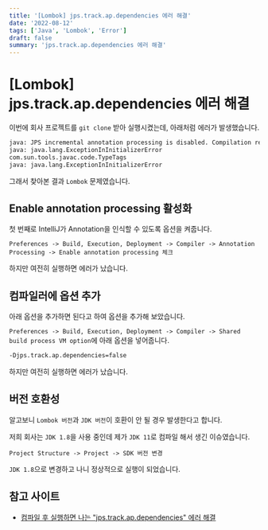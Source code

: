 ```yaml
---
title: '[Lombok] jps.track.ap.dependencies 에러 해결'
date: '2022-08-12'
tags: ['Java', 'Lombok', 'Error']
draft: false
summary: 'jps.track.ap.dependencies 에러 해결'
---
```


# [Lombok] jps.track.ap.dependencies 에러 해결

이번에 회사 프로젝트를 `git clone` 받아 실행시켰는데, 아래처럼 에러가 발생했습니다.

```zsh
java: JPS incremental annotation processing is disabled. Compilation results on partial recompilation may be inaccurate. Use build process "jps.track.ap.dependencies" VM flag to enable/disable incremental annotation processing environment.
java: java.lang.ExceptionInInitializerError
com.sun.tools.javac.code.TypeTags
java: java.lang.ExceptionInInitializerError
```

그래서 찾아본 결과 `Lombok` 문제였습니다.

## Enable annotation processing 활성화

첫 번째로 IntelliJ가 Annotation을 인식할 수 있도록 옵션을 켜줍니다.

`Preferences -> Build, Execution, Deployment -> Compiler -> Annotation Processing -> Enable annotation processing 체크`

하지만 여전히 실행하면 에러가 났습니다.

## 컴파일러에 옵션 추가

아래 옵션을 추가하면 된다고 하여 옵션을 추가해 보았습니다.

`Preferences -> Build, Execution, Deployment -> Compiler -> Shared build process VM option`에 아래 옵션을 넣어줍니다.

```zsh
-Djps.track.ap.dependencies=false
```

하지만 여전히 실행하면 에러가 났습니다.

## 버전 호환성

알고보니 `Lombok 버전`과 `JDK 버전`이 호환이 안 될 경우 발생한다고 합니다.

저희 회사는 `JDK 1.8`을 사용 중인데 제가 `JDK 11`로 컴파일 해서 생긴 이슈였습니다.

`Project Structure -> Project -> SDK 버전 변경`

`JDK 1.8`으로 변경하고 나니 정상적으로 실행이 되었습니다.

## 참고 사이트

- [컴파일 후 실행하면 나는 "jps.track.ap.dependencies" 에러 해결](https://abbo.tistory.com/288)
